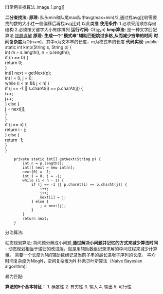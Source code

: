 ![[常用查找算法_image_1.png]]

**二分查找法:**
	**原理:**
	队头min和队尾max队中avg(max+min)/2,通过找avg比较需要找的数的大小往一侧偏移后再找avg比对,以此类推
	**使用条件**: 1.必须采用顺序存储结构 2.必须按关键字大小有序排列
	**运行时间:** O(㏒₂n)
**kmp算法:**
	是一种文字匹配算法
	[视屏详解](https://www.youtube.com/watch?v=af1oqpnH1vA)
	**原理:**  **生成一个"模式串"辅助匹配跳过多格,从而减少穷举的时间**
	**时间复杂度**为O(n+m)，其中n为文本串的长度，m为模式串的长度
	**代码实现**:
		public static int kmp(String s, String p) {  
		    int m = s.length(), n = p.length();  
		    if (n == 0) {  
		        return 0;  
		    }  
		    int[] next = getNext(p);  
		    int i = 0, j = 0;  
		    while (i < m && j < n) {  
		        if (j == -1 || s.charAt(i) == p.charAt(j)) {  
		            i++;  
		            j++;  
		        } else {  
		            j = next[j];  
		        }  
		    }  
		    if (j == n) {  
		        return i - j;  
		    } else {  
		        return -1;  
		    }  
		}  
		  
		private static int[] getNext(String p) {  
		    int n = p.length();  
		    int[] next = new int[n];  
		    next[0] = -1;  
		    int i = 0, j = -1;  
		    while (i < n - 1) {  
		        if (j == -1 || p.charAt(i) == p.charAt(j)) {  
		            i++;  
		            j++;  
		            next[i] = j;  
		        } else {  
		            j = next[j];  
		        }  
		    }  
		    return next;  
		}
分治算法:

动态规划算法:
	将问题分解成小问题,**通过解决小问题并记忆的方式来减少算法时间**
	-
	动态规划相当于递归的改进版，就是用辅助数组记录求解的中间过程来减少计算量。 需要一个长度为N的辅助数组记录当前子串的最长递增子序列的长度。 平均时间复杂度为NlogN，空间复杂度为N
朴素贝叶斯算法（Naive Bayesian algorithm):

暴力匹配:

**算法的5个基本特征：**
	1. 确定性
	2. 有穷性
	3. 输入
	4. 输出
	5. 可行性












